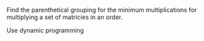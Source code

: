 Find the parenthetical grouping for the minimum multiplications for multiplying a set of matricies in an order.

Use dynamic programming